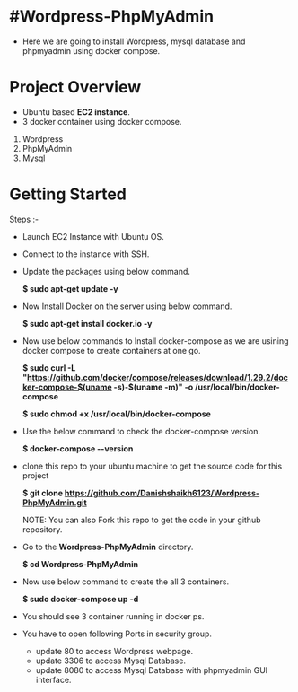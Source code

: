 #  #Wordpress-PhpMyAdmin
- Here we are going to install Wordpress, mysql database and phpmyadmin using docker compose.

# Project Overview
- Ubuntu based **EC2 instance**.
- 3 docker container using docker compose.
1. Wordpress
2. PhpMyAdmin
3. Mysql

# Getting Started
Steps :-
- Launch EC2 Instance with Ubuntu OS.

- Connect to the instance with SSH.

- Update the packages using below command.

  **$ sudo apt-get update -y**

- Now Install Docker on the server using below command.

  **$ sudo apt-get install docker.io -y**

- Now use below commands to Install docker-compose as we are usining docker compose to create containers at one go.

  **$ sudo curl -L "https://github.com/docker/compose/releases/download/1.29.2/docker-compose-$(uname -s)-$(uname -m)" -o /usr/local/bin/docker-compose**

  **$ sudo chmod +x /usr/local/bin/docker-compose**

- Use the below command to check the docker-compose version.

  **$ docker-compose --version**

- clone this repo to your ubuntu machine to get the source code for this project

  **$ git clone https://github.com/Danishshaikh6123/Wordpress-PhpMyAdmin.git**
  
  NOTE: You can also Fork this repo to get the code in your github repository.

- Go to the **Wordpress-PhpMyAdmin** directory.
   
  **$ cd Wordpress-PhpMyAdmin**

- Now use below command to create the all 3 containers.
  
  **$ sudo docker-compose up -d**

- You should see 3 container running in docker ps.

- You have to open following Ports in security group.
   - update 80 to access Wordpress webpage.
   - update 3306 to access Mysql Database.
   - update 8080 to access Mysql Database with phpmyadmin GUI interface.


  
  
